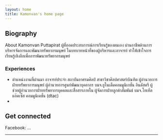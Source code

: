 ```yaml
---
layout: home
title: Kamonvan's home page
---
```


## Biography
About Kamonvan Puttapirat
ผู้ที่ถอดประสบการณ์การเรียนรู้ของตนเอง ผ่านอาชีพด้านการบริหารจัดการและพัฒนาทรัพยากรมนุษย์ ในบทบาทหน้าที่ของผู้บริหารและอาจารย์ ทำให้่เข้าใจการเรียนรู้เชิงลึกเพื่อการพัฒนาทรัพยากรมนุษย์
### Experiences
- ตำแหน่งงานที่ผ่านมา อาจารย์ประจำ สถาบันอาศรมศิลป์ สาขาวิชาศิลปศาสตร์บัณฑิต
ผู้อำนวยการฝ่ายทรัพยาการมนุษย์ ผู้อำนวยการศูนย์พัฒนาบุคลากร บมจ.ยูไนเต็ดคอมมูนิเกชั่น อินดัสตรี ผู้ช่วยผู้อำนวยการฝ่ายทรัพยากรบุคคลและสื่อสารภายใน ผู้จัดการฝ่ายลูกค้าสัมพันธ์ บมจ.โทเทิ่ลแอ๊คเซ็ส คอมมูนิเคชั่น (dtac)
-

## Get connected
Facebook: ...

-----
